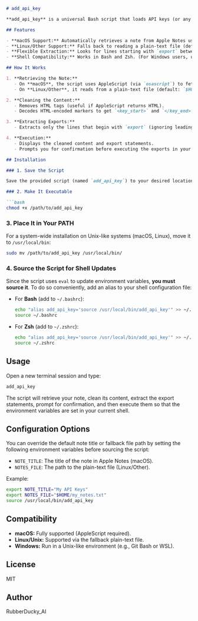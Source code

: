 ```markdown
# add_api_key

**add_api_key** is a universal Bash script that loads API keys (or any export commands) into your current shell environment by extracting them from a note.

## Features

- **macOS Support:** Automatically retrieves a note from Apple Notes using AppleScript.
- **Linux/Other Support:** Falls back to reading a plain-text file (default: `$HOME/Notes.txt`).
- **Flexible Extraction:** Looks for lines starting with `export` between `<key_start>` and `</key_end>`.
- **Shell Compatibility:** Works in Bash and Zsh. (For Windows users, use Git Bash or WSL.)

## How It Works

1. **Retrieving the Note:**
   - On **macOS**, the script uses AppleScript (via `osascript`) to fetch the note content by title (default: `"API Keys"`).
   - On **Linux/Other**, it reads from a plain-text file (default: `$HOME/Notes.txt`).

2. **Cleaning the Content:**
   - Removes HTML tags (useful if AppleScript returns HTML).
   - Decodes HTML-encoded markers to get `<key_start>` and `</key_end>`.

3. **Extracting Exports:**
   - Extracts only the lines that begin with `export` (ignoring leading whitespace) found between `<key_start>` and `</key_end>`.

4. **Execution:**
   - Displays the cleaned content and export statements.
   - Prompts you for confirmation before executing the exports in your current shell.

## Installation

### 1. Save the Script

Save the provided script (named `add_api_key`) to your desired location.

### 2. Make It Executable

```bash
chmod +x /path/to/add_api_key
```

### 3. Place It in Your PATH

For a system-wide installation on Unix-like systems (macOS, Linux), move it to `/usr/local/bin`:

```bash
sudo mv /path/to/add_api_key /usr/local/bin/
```

### 4. Source the Script for Shell Updates

Since the script uses `eval` to update environment variables, **you must source it**. To do so conveniently, add an alias to your shell configuration file:

- For **Bash** (add to `~/.bashrc`):

  ```bash
  echo "alias add_api_key='source /usr/local/bin/add_api_key'" >> ~/.bashrc
  source ~/.bashrc
  ```

- For **Zsh** (add to `~/.zshrc`):

  ```bash
  echo "alias add_api_key='source /usr/local/bin/add_api_key'" >> ~/.zshrc
  source ~/.zshrc
  ```

## Usage

Open a new terminal session and type:

```bash
add_api_key
```

The script will retrieve your note, clean its content, extract the export statements, prompt for confirmation, and then execute them so that the environment variables are set in your current shell.

## Configuration Options

You can override the default note title or fallback file path by setting the following environment variables before sourcing the script:

- `NOTE_TITLE`: The title of the note in Apple Notes (macOS).
- `NOTES_FILE`: The path to the plain-text file (Linux/Other).

Example:

```bash
export NOTE_TITLE="My API Keys"
export NOTES_FILE="$HOME/my_notes.txt"
source /usr/local/bin/add_api_key
```

## Compatibility

- **macOS:** Fully supported (AppleScript required).
- **Linux/Unix:** Supported via the fallback plain-text file.
- **Windows:** Run in a Unix-like environment (e.g., Git Bash or WSL).

## License

MIT

## Author
RubberDucky_AI
